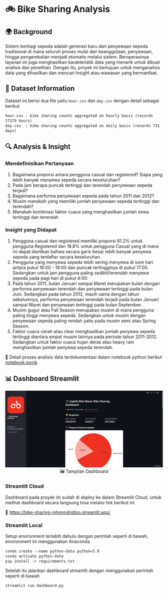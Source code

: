 # 🚲 Bike Sharing Analysis

## 🌍 Background 
Sistem berbagi sepeda adalah generasi baru dari penyewaan sepeda tradisional di mana seluruh proses mulai dari keanggotaan, penyewaan, hingga pengembalian menjadi otomatis melalui sistem. Beroperasinya layanan ini juga menghasilkan karakteristik data yang menarik untuk dibuat analisis dan penelitian. Dengan itu, proyek ini bertujuan untuk menganalisis data yang dihasilkan dan mencari insight atau wawasan yang bermanfaat.

## 📝 Dataset Information
Dataset ini berisi dua file yaitu `hour.csv` dan `day.csv` dengan detail sebagai berikut
```
hour.csv : bike sharing counts aggregated on hourly basis (records 17379 hours)
day.csv  : bike sharing counts aggregated on daily basis (records 731 days)
```
## 🔍 Analysis & Insight
### Mendefinisikan Pertanyaan
1. Bagaimana proporsi antara pengguna casual dan registered? Siapa yang lebih banyak menyewa sepeda secara keseluruhan?
2. Pada jam berapa puncak tertinggi dan terendah penyewaan sepeda terjadi?
3. Bagaimana performa penyewaan sepeda pada tahun 2011 dan 2012?
4. Musim manakah yang memiliki jumlah penyewaan sepeda tertinggi dan terendah?
5. Manakah kombinasi faktor cuaca yang menghasilkan jumlah sewa tertinggi dan terendah

### Insight yang Didapat
1. Pengguna casual dan registered memiliki proporsi 81.2% untuk pengguna Registered dan 18.8% untuk pengguna Casual yang di mana ini dapat diartikan bahwa secara garis besar lebih banyak penyewa sepeda yang terdaftar secara keseluruhan.
2. Pengguna yang menyewa sepeda lebih sering menyewa di sore hari antara pukul 16:00 - 19:00 dan puncak tertingginya di pukul 17:00. Sedangkan untuk jam pengguna paling sedikit/terendah menyewa sepeda pada pagi hari di pukul 4:00.
3. Pada tahun 2011, bulan Januari sampai Maret merupakan bulan dengan performa penyewaan terendah dan penyewaan tertinggi pada bulan Juni. Sedangkan pada tahun 2012, masih sama dengan tahun sebelumnya, performa penyewaan terendah terjadi pada bulan Januari sampai Maret dan penyewaan tertinggi pada bulan September.
4. Musim gugur atau Fall Season merupakan musim di mana pengguna paling tinggi menyewa sepeda. Sedangkan untuk musim dengan penyewaan sepeda paling rendah yaitu pada musim semi atau Spring Season.
5. Faktor cuaca cerah atau clear menghasilkan jumlah penyewa sepeda tertinggi diantara empat musim lainnya pada periode tahun 2011-2012. Sedangkan untuk faktor cuaca hujan deras atau heavy rain menghasilkan jumlah penyewa sepeda terendah.

📌 Detail proses analisis data terdokumentasi dalam notebook python berikut
[notebook.ipynb](https://github.com/mhmmdridlo/bike-sharing/blob/30262b52fa5cbdf0a45ca0d56526da7f30d26f24/notebook.ipynb)

## 📊 Dashboard Streamlit

<p align='center'>
  <img src='/images/dashboard-visualization.png'/>
  🖼️ Tampilan Dashboard

### Streamlit Cloud
Dashboard pada proyek ini sudah di deploy ke dalam Streamlit Cloud, untuk melihat dashboard secara langsung bisa melalui link berikut ini 

🔗 https://bike-sharing-mhmmdridloo.streamlit.app/

### Streamlit Local
Setup environment terlebih dahulu dengan perintah seperti di bawah, environment ini menggunakan Anaconda
```
conda create --name python-data python=3.9
conda activate python-data
pip install -r requirements.txt
```
Setelah itu jalankan dashboard streamlit dengan menggunakan perintah seperti di bawah
```
streamlit run dashboard.py
```
